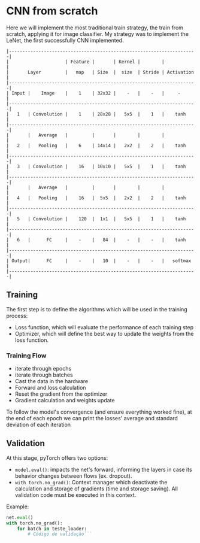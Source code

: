 # CNN from scratch

Here we will implement the most traditional train strategy, the train from scratch, applying it for image classifier. My strategy was to implement the LeNet, the first successfully CNN implemented.


    |----------------------------------------------------------------------|
    |                     | Feature |       | Kernel |        |            |
    |       Layer         |   map   | Size  |  size  | Stride | Activation |
    |----------------------------------------------------------------------|
    | Input |    Image    |    1    | 32x32 |    -   |    -   |     -      |
    |----------------------------------------------------------------------|
    |   1   | Convolution |    1    | 28x28 |   5x5  |    1   |    tanh    |
    |----------------------------------------------------------------------|
    |       |   Average   |         |       |        |        |            |
    |   2   |   Pooling   |    6    | 14x14 |   2x2  |    2   |    tanh    |
    |----------------------------------------------------------------------|
    |   3   | Convolution |    16   | 10x10 |   5x5  |    1   |    tanh    |
    |----------------------------------------------------------------------|
    |       |   Average   |         |       |        |        |            |
    |   4   |   Pooling   |    16   |  5x5  |   2x2  |    2   |    tanh    |
    |----------------------------------------------------------------------|
    |   5   | Convolution |    120  |  1x1  |   5x5  |    1   |    tanh    |
    |----------------------------------------------------------------------|
    |   6   |      FC     |    -    |   84  |    -   |    -   |    tanh    |
    |----------------------------------------------------------------------|
    | Output|      FC     |    -    |   10  |    -   |    -   |   softmax  |
    |----------------------------------------------------------------------|


## Training
The first step is to define the algorithms which will be used in the training process:
* Loss function, which will evaluate the performance of each training step
* Optimizer, which will define the best way to update the weights from the loss function.

### Training Flow
* iterate through epochs
* iterate through batches
* Cast the data in the hardware
* Forward and loss calculation
* Reset the gradient from the optimizer
* Gradient calculation and weights update

To follow the model's convergence (and ensure everything worked fine), at the end of each epoch we can print the losses' average and 
standard deviation of each iteration

## Validation
At this stage, pyTorch offers two options:
* ```model.eval()```: impacts the net's forward, informing the layers in case its behavior changes between flows (ex. dropout).
* ```with torch.no_grad()```: Context manager which deactivate the calculation and storage of gradients (time and storage saving). All validation code must be executed in this context.

Example:

```python
net.eval()
with torch.no_grad():
    for batch in teste_loader:
        # Código de validação```

